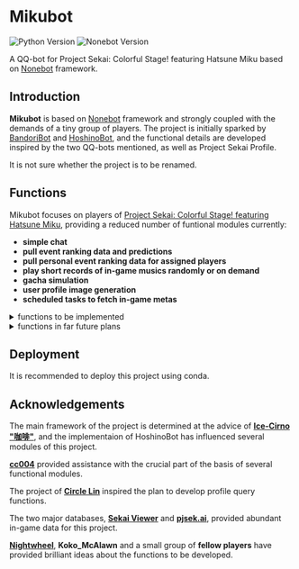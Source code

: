 # Mikubot

![Python Version](https://img.shields.io/badge/python-3.7.9-blue)
![Nonebot Version](https://img.shields.io/badge/nonebot-1.8.2-blue)

A QQ-bot for Project Sekai: Colorful Stage! featuring Hatsune Miku based on [Nonebot](https://github.com/nonebot/nonebot) framework.

## Introduction

**Mikubot** is based on [Nonebot](https://github.com/nonebot/nonebot) framework and strongly coupled with the demands of a tiny group of players. The project is initially sparked by [ BandoriBot](https://github.com/cc004/BandoriBot) and [HoshinoBot](https://github.com/Ice-Cirno/HoshinoBot), and the functional details are developed inspired by the two QQ-bots mentioned, as well as Project Sekai Profile.

It is not sure whether the project is to be renamed.



## Functions

Mikubot focuses on players of [Project Sekai: Colorful Stage! featuring Hatsune Miku](http://pjsekai.sega.jp), providing a reduced number of funtional modules currently:
- **simple chat**
- **pull event ranking data and predictions**
- **pull personal event ranking data for assigned players**
- **play short records of in-game musics randomly or on demand**
- **gacha simulation**
- **user profile image generation**
- **scheduled tasks to fetch in-game metas**

<details>
<summary>functions to be implemented</summary>

- refined query for player profile

</details>

<details>
<summary>functions in far future plans</summary>

- refined query for player music profile

</details>

## Deployment

It is recommended to deploy this project using conda. 
## Acknowledgements

The main framework of the project is determined at the advice of [**Ice-Cirno "咖啡"**](https://github.com/Ice-Cirno), and the implementaion of HoshinoBot has influenced several modules of this project.

[**cc004**](https://github.com/cc004) provided assistance with the crucial part of the basis of several functional modules.

The project of [**Circle Lin**](https://twitter.com/nilcric) inspired the plan to develop profile query functions.

The two major databases, [**Sekai Viewer**](https://sekai.best) and [**pjsek.ai**](https://pjsek.ai), provided abundant in-game data for this project.

[**Nightwheel**](https://github.com/NachtgeistW), **Koko_McAlawn** and a small group of **fellow players** have provided brilliant ideas about the functions to be developed.
